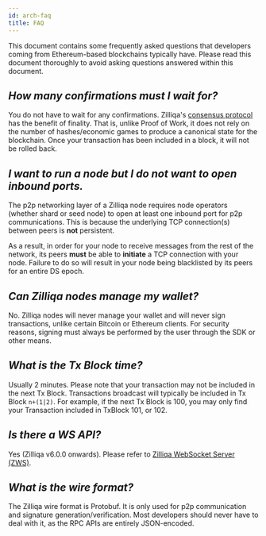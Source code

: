 ```yaml
---
id: arch-faq
title: FAQ
---
```


This document contains some frequently asked questions that developers coming
from Ethereum-based blockchains typically have. Please read this document
thoroughly to avoid asking questions answered within this document.

## _How many confirmations must I wait for?_

You do not have to wait for any confirmations. Zilliqa's [consensus
protocol](arch-overview.md#structure-and-consensus) has the benefit of
finality. That is, unlike Proof of Work, it does not rely on the number of
hashes/economic games to produce a canonical state for the blockchain. Once
your transaction has been included in a block, it will not be rolled back.

## _I want to run a node but I do not want to open inbound ports._

The p2p networking layer of a Zilliqa node requires node operators (whether
shard or seed node) to open at least one inbound port for p2p communications.
This is because the underlying TCP connection(s) between peers is **not**
persistent.

As a result, in order for your node to receive messages from the
rest of the network, its peers **must** be able to **initiate** a TCP
connection with your node. Failure to do so will result in your node being
blacklisted by its peers for an entire DS epoch.

## _Can Zilliqa nodes manage my wallet?_

No. Zilliqa nodes will never manage your wallet and will never sign
transactions, unlike certain Bitcoin or Ethereum clients. For security
reasons, signing must always be performed by the user through the SDK or other
means.

## _What is the Tx Block time?_

Usually 2 minutes. Please note that your transaction may not be included in
the next Tx Block. Transactions broadcast will typically be included in Tx
Block `n+(1|2)`. For example, if the next Tx Block is 100, you may only find
your Transaction included in TxBlock 101, or 102.

## _Is there a WS API?_

Yes (Zilliqa v6.0.0 onwards). Please refer to 
[Zilliqa WebSocket Server (ZWS)](arch-faq.md).

## _What is the wire format?_

The Zilliqa wire format is Protobuf. It is only used for p2p communication and
signature generation/verification. Most developers should never have to deal
with it, as the RPC APIs are entirely JSON-encoded.
